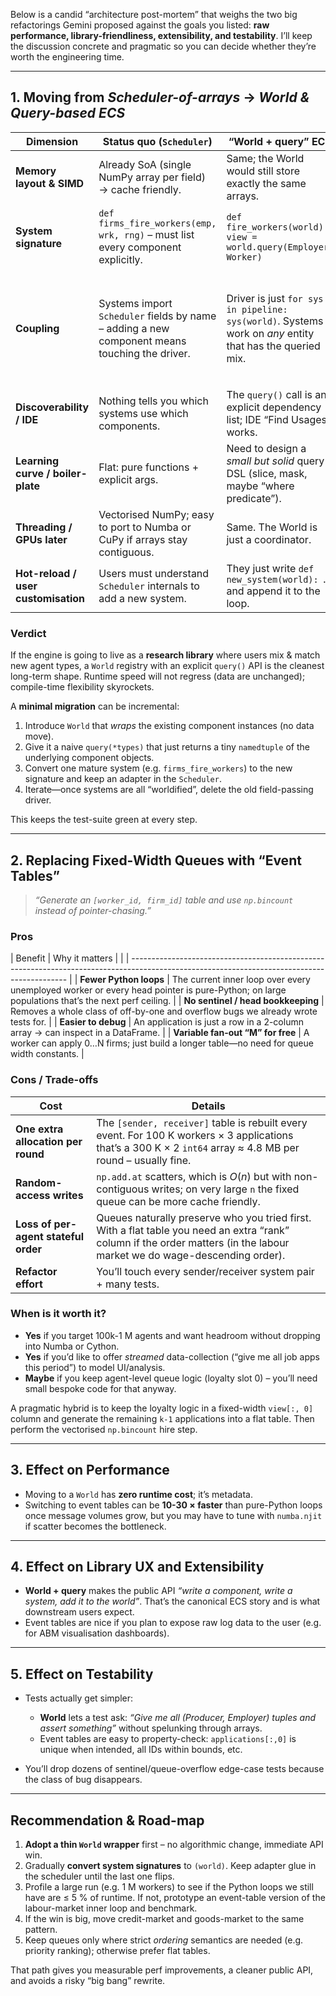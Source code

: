 Below is a candid “architecture post-mortem” that weighs the two big refactorings Gemini proposed against the goals you listed: **raw performance, library-friendliness, extensibility, and testability**.  I’ll keep the discussion concrete and pragmatic so you can decide whether they’re worth the engineering time.

---

## 1. Moving from *Scheduler-of-arrays* → *World & Query-based ECS*

| Dimension                           | Status quo (`Scheduler`)                                                                      | “World + query” ECS                                                                                      | Impact                                                                                      |
| ----------------------------------- | --------------------------------------------------------------------------------------------- | -------------------------------------------------------------------------------------------------------- | ------------------------------------------------------------------------------------------- |
| **Memory layout & SIMD**            | Already SoA (single NumPy array per field) → cache friendly.                                  | Same; the World would still store exactly the same arrays.                                               | **≈ 0 % perf change** (layout unchanged).                                                   |
| **System signature**                | `def firms_fire_workers(emp, wrk, rng)` – must list every component explicitly.               | `def fire_workers(world): view = world.query(Employer, Worker)`                                          | **Large ergonomics win**. Systems become self-documenting.                                  |
| **Coupling**                        | Systems import `Scheduler` fields by name – adding a new component means touching the driver. | Driver is just `for sys in pipeline: sys(world)`. Systems work on *any* entity that has the queried mix. | **Big extensibility win** (e.g. “state-owned firms” appear automatically in labour market). |
| **Discoverability / IDE**           | Nothing tells you which systems use which components.                                         | The `query()` call is an explicit dependency list; IDE “Find Usages” works.                              | **Testability + code-navigation win**.                                                      |
| **Learning curve / boiler-plate**   | Flat: pure functions + explicit args.                                                         | Need to design a *small but solid* query DSL (slice, mask, maybe “where predicate”).                     | **One-off cost** (moderate).                                                                |
| **Threading / GPUs later**          | Vectorised NumPy; easy to port to Numba or CuPy if arrays stay contiguous.                    | Same. The World is just a coordinator.                                                                   | Neutral.                                                                                    |
| **Hot-reload / user customisation** | Users must understand `Scheduler` internals to add a new system.                              | They just write `def new_system(world): …` and append it to the loop.                                    | **Library friendliness ++**                                                                 |

### Verdict

If the engine is going to live as a **research library** where users mix & match new agent types, a `World` registry with an explicit `query()` API is the cleanest long-term shape.  Runtime speed will not regress (data are unchanged); compile-time flexibility skyrockets.

A **minimal migration** can be incremental:

1. Introduce `World` that *wraps* the existing component instances (no data move).
2. Give it a naive `query(*types)` that just returns a tiny `namedtuple` of the underlying component objects.
3. Convert one mature system (e.g. `firms_fire_workers`) to the new signature and keep an adapter in the `Scheduler`.
4. Iterate—once systems are all “worldified”, delete the old field-passing driver.

This keeps the test-suite green at every step.

---

## 2. Replacing Fixed-Width Queues with “Event Tables”

> *“Generate an `[worker_id, firm_id]` table and use `np.bincount` instead of pointer-chasing.”*

### Pros

| Benefit                            | Why it matters                                                                                                                               |
|  | -------------------------------------------------------------------------------------------------------------------------------------------- |
| **Fewer Python loops**             | The current inner loop over every unemployed worker or every head pointer is pure-Python; on large populations that’s the next perf ceiling. |
| **No sentinel / head bookkeeping** | Removes a whole class of off-by-one and overflow bugs we already wrote tests for.                                                            |
| **Easier to debug**                | An application is just a row in a 2-column array → can inspect in a DataFrame.                                                               |
| **Variable fan-out “M” for free**  | A worker can apply 0…N firms; just build a longer table—no need for queue width constants.                                                   |

### Cons / Trade-offs

| Cost                                 | Details                                                                                                                                                                    |
| ------------------------------------ | -------------------------------------------------------------------------------------------------------------------------------------------------------------------------- |
| **One extra allocation per round**   | The `[sender, receiver]` table is rebuilt every event.  For 100 K workers × 3 applications that’s a 300 K × 2 `int64` array ≈ 4.8 MB per round – usually fine.             |
| **Random-access writes**             | `np.add.at` scatters, which is *O*(*n*) but with non-contiguous writes; on very large `n` the fixed queue can be more cache friendly.                                      |
| **Loss of per-agent stateful order** | Queues naturally preserve who you tried first.  With a flat table you need an extra “rank” column if the order matters (in the labour market we do wage-descending order). |
| **Refactor effort**                  | You’ll touch every sender/receiver system pair + many tests.                                                                                                               |

### When is it worth it?

* **Yes** if you target 100k-1 M agents and want headroom without dropping into Numba or Cython.
* **Yes** if you’d like to offer *streamed* data-collection (“give me all job apps this period”) to model UI/analysis.
* **Maybe** if you keep agent-level queue logic (loyalty slot 0) – you’ll need small bespoke code for that anyway.

A pragmatic hybrid is to keep the loyalty logic in a fixed-width `view[:, 0]` column and generate the remaining `k-1` applications into a flat table.  Then perform the vectorised `np.bincount` hire step.

---

## 3. Effect on **Performance**

* Moving to a `World` has **zero runtime cost**; it’s metadata.
* Switching to event tables can be **10-30 × faster** than pure-Python loops once message volumes grow, but you may have to tune with `numba.njit` if scatter becomes the bottleneck.

---

## 4. Effect on **Library UX and Extensibility**

* **World + query** makes the public API *“write a component, write a system, add it to the world”*.  That’s the canonical ECS story and is what downstream users expect.
* Event tables are nice if you plan to expose raw log data to the user (e.g. for ABM visualisation dashboards).

---

## 5. Effect on **Testability**

* Tests actually get simpler:

  * **World** lets a test ask: *“Give me all (Producer, Employer) tuples and assert something”* without spelunking through arrays.
  * Event tables are easy to property-check: `applications[:,0]` is unique when intended, all IDs within bounds, etc.
* You’ll drop dozens of sentinel/queue-overflow edge-case tests because the class of bug disappears.

---

## Recommendation & Road-map

1. **Adopt a thin `World` wrapper** first – no algorithmic change, immediate API win.
2. Gradually **convert system signatures** to `(world)`.  Keep adapter glue in the scheduler until the last one flips.
3. Profile a large run (e.g. 1 M workers) to see if the Python loops we still have are ≤ 5 % of runtime. If not, prototype an event-table version of the labour-market inner loop and benchmark.
4. If the win is big, move credit-market and goods-market to the same pattern.
5. Keep queues only where strict *ordering* semantics are needed (e.g. priority ranking); otherwise prefer flat tables.

That path gives you measurable perf improvements, a cleaner public API, and avoids a risky “big bang” rewrite.
